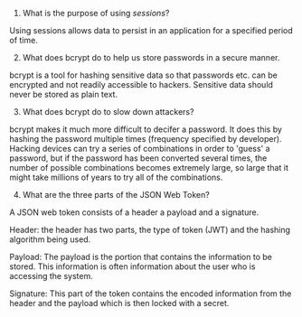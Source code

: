 <!-- Answers to the Short Answer Essay Questions go here -->

1. What is the purpose of using _sessions_?

Using sessions allows data to persist in an application for a specified period of time.  

2. What does bcrypt do to help us store passwords in a secure manner.

bcrypt is a tool for hashing sensitive data so that passwords etc. can be encrypted and not readily accessible to hackers. Sensitive data should never be stored as plain text.  

3. What does bcrypt do to slow down attackers?

bcrypt makes it much more difficult to decifer a password.  It does this by hashing the password multiple times (frequency specified by developer).  Hacking devices can try a series of combinations in order to 'guess' a password, but if the password has been converted several times, the number of possible combinations becomes extremely large, so large that it might take millions of years to try all of the combinations. 

4. What are the three parts of the JSON Web Token?

A JSON web token consists of a header a payload and a signature.

Header:  the header has two parts, the type of token (JWT) and the hashing algorithm being used. 

Payload:  The payload is the portion that contains the information to be stored. This information is often information about the user who is accessing the system.  

Signature:  This part of the token contains the encoded information from the header and the payload which is then locked with a secret.
